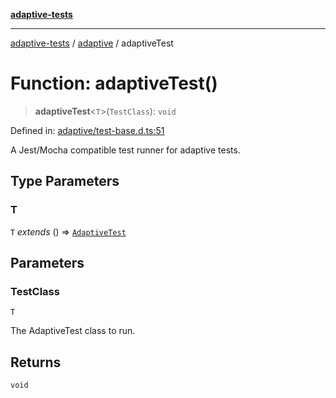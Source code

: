 [**adaptive-tests**](../../README.md)

***

[adaptive-tests](../../README.md) / [adaptive](../README.md) / adaptiveTest

# Function: adaptiveTest()

> **adaptiveTest**\<`T`\>(`TestClass`): `void`

Defined in: [adaptive/test-base.d.ts:51](https://github.com/anon57396/adaptive-tests/blob/main/types/adaptive/test-base.d.ts#L51)

A Jest/Mocha compatible test runner for adaptive tests.

## Type Parameters

### T

`T` *extends* () => [`AdaptiveTest`](../classes/AdaptiveTest.md)

## Parameters

### TestClass

`T`

The AdaptiveTest class to run.

## Returns

`void`
